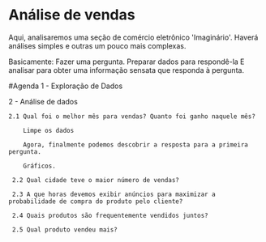# Análise de vendas
Aqui, analisaremos uma seção de comércio eletrônico 'Imaginário'. Haverá análises simples e outras um pouco mais complexas.

Basicamente: Fazer uma pergunta. Preparar dados para respondê-la E analisar para obter uma informação sensata que responda à pergunta.

#Agenda
1 - Exploração de Dados

2 - Análise de dados
    
    2.1 Qual foi o melhor mês para vendas? Quanto foi ganho naquele mês?
     
        Limpe os dados
     
        Agora, finalmente podemos descobrir a resposta para a primeira pergunta.
     
        Gráficos.
     
     2.2 Qual cidade teve o maior número de vendas?
     
     2.3 A que horas devemos exibir anúncios para maximizar a probabilidade de compra do produto pelo cliente?
     
     2.4 Quais produtos são frequentemente vendidos juntos?
     
     2.5 Qual produto vendeu mais?
